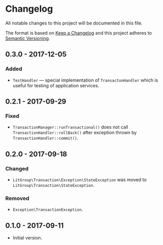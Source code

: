 # Changelog
All notable changes to this project will be documented in this file.

The format is based on [Keep a Changelog](http://keepachangelog.com/en/1.0.0/)
and this project adheres to [Semantic Versioning](http://semver.org/spec/v2.0.0.html).

## 0.3.0 - 2017-12-05
### Added
- `TestHandler` — special implementation of `TransactonHandler` which
  is useful for testing of application services.

## 0.2.1 - 2017-09-29
### Fixed
- `TransactionManager::runTransactional()` does not call `TransactionHandler::rollBack()`
  after exception thrown by `TransactionHandler::commit()`.

## 0.2.0 - 2017-09-18
### Changed
- `LitGroup\Transaction\Exception\StateException` was moved
  to `LitGroup\Transaction\StateException`.

### Removed
- `Exception\TransactionException`.

## 0.1.0 - 2017-09-11
- Initial version.